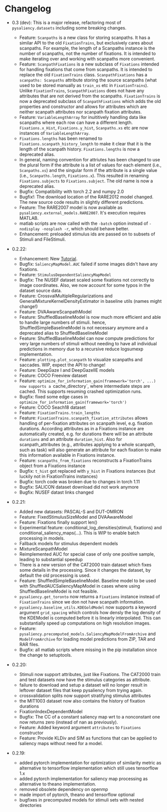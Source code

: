 # Changelog

* 0.3 (dev):
  This is a major release, refactoring most of `pysaliency.datasets` including some breaking changes.
  * Feature: `Scanpaths` is a new class for storing scanpaths. It has a similar API to the old `FixationTrains`,
    but exclusively cares about scanpaths. For example, the length of a Scanpaths instance is the number of scanpaths,
    not the number of fixations. It is intended to make iterating over and working with scanpaths more convenient.
  * Feature: `ScanpathFixations` is a new subclass of `Fixations` intended for handling fixations that come from scanpaths.
    It is intended to replace the old `FixationTrains` class. `ScanpathFixations` has a `scanpaths: Scanpaths`
    attribute storing the source scanpaths (what used to be stored manually as `train_xs` etc in `FixationTrains`).
    Unlike `FixationTrains`, `ScanpathFixations` does not have any attributes that are not derived from the scanpaths.
    `FixationTrains` is now a deprecated subclass of `ScanpathFixations` which adds the old properties and constructor
    and allows for attributes which are neither scanpath attributes nor scanpath fixation attributes.
  * Feature: `VariableLengthArray` for inuititively handling data like scanpaths where each row can have a different length.
    `Fixations.x_Hist`, `Fixations.y_hist`, `Scanpaths.xs` etc are now instances of `VariableLengthArray`.
  * `Fixations.lengths` has been renamed to `Fixations.scanpath_history_length` to make it clear that it is the length of the scanpath history.
    `Fixations.lengths` is now a deprecated alias.
  * In general, naming convention for attriutes has been changed to use the plural form if the attribute is a list of values for each
    element (i.e., `Scanpaths.xs`) and the singular form if the attribute is a single value (i.e., `Scanpaths.length`,  `Fixations.x`). This resulted in
    renaming `Fixations.subjects` to `Fixations.subject`. The old name is now a deprecated alias.
  * Bugfix: Compatibility with torch 2.2 and numpy 2.0
  * Bugfix!: The download location of the RARE2012 model changed. The new source code results in slightly different predictions.
  * Feature: The RARE2007 model is now available as `pysaliency.external_models.RARE2007`. It's execution requires MATLAB.
  * matlab scripts are now called with the `-batch` option instead of `-nodisplay -nosplash -r`, which should behave better.
  * Enhancement: preloaded stimulus ids are passed on to subsets of Stimuli and FileStimuli.


* 0.2.22:
  * Enhancement: New [Tutorial](notebooks/Tutorial.ipynb).
  * Bugfix: `SaliencyMapModel.AUC` failed if some images didn't have any fixations.
  * Feature: `StimulusDependentSaliencyMapModel`
  * Bugfix: The NUSEF dataset scaled some fixations not correctly to image coordinates. Also, we now account for some typos in the
    dataset source data.
  * Feature: CrossvalMultipleRegularizations and GeneralMixtureKernelDensityEstimator in baseline utils (names might change!)
  * Feature: DVAAwareScanpathModel
  * Feature: ShuffledBaselineModel is now much more efficient and able to handle large numbers of stimuli.
    hence, ShuffledSimpleBaselineModel is not necessary anymore and a deprecated alias to ShuffledBaselineModel
  * Feature: ShuffledBaselineModel can now compute predictions for very large numbers of stimuli without needing
    to have all individual predictions in memory due to a recursive reduce logsumexp implementation.
  * Feature: `plotting.plot_scanpath` to visualize scanpaths and saccades. WIP, expect the API to change!
  * Feature: DeepGaze I and DeepGazeIIE models
  * Feature: COCO Freeview dataset
  * Feature: `optimize_for_information_gain(framework='torch', ...) now supports a `cache_directory`,
    where intermediate steps are cached. This supports resuming crashed optimization runs.
  * Bugfix: fixed some edge cases in `optimize_for_information_gain(framework='torch')`
  * Feature: COCO Seach18 dataset
  * Feature: `FixationTrains.train_lengths`
  * Feature: `FixationTrains.scanpath_fixation_attributes` allows handling of per-fixation attributes on scanpath level,
    e.g. fixation durations. According attributes as in a Fixations instance are automatically created,
    e.g. for durations there will be an attribute `durations` and an attribute `duration_hist`. Also
    for scanpath_attributes (e.g., attributes applying to a whole scanpath, such as task) will also generate
    an attribute for each fixation to make this information available in Fixations instance.
  * Feature: `scanpaths_from_fixations` reconstructs a FixationTrains object from a Fixations instance
  * Bugfix: `t_hist` got replaced with `y_hist` in Fixations instances (but luckily not in FixationTrains instances)
  * Bugfix: torch code was broken due to changes in torch 1.11
  * Bugfix: SALICON dataset download did not work anymore
  * Bugfix: NUSEF datast links changed

* 0.2.21:
  * Added new datasets: PASCAL-S and DUT-OMRON
  * Feature: FixedStimulusSizeModel and DVAAwareModel
  * Feature: Fixations finally support len()
  * Experimental feature: conditional_log_densities(stimuli, fixations) and conditional_saliency_maps(...).
    This is WIP to enable batch processing in models.
  * Fallback models for stimulus dependent models
  * MixtureScanpathModel
  * Reimplemented AUC for special case of only one positive sample, leading to substantial speedup
  * There is a new version of the CAT2000 train dataset which fixes some details in the processing.
    Since it changes the dataset, by default the old processing is used.
  * Feature: ShuffledSimpleBaselineModel. Baseline model to be used with ShuffledAUCSaliencyMapModel
    in cases where using ShuffledBaselineModel is not feasible.
  * `pysaliency.get_toronto` now returns a `Fixations` instance instead of `FixationTrains` since
    we don not have scanpath information.
  * `pysaliency.baseline_utils.KDEGoldModel` now supports a keyword argument `grid_spacing` which
    controls how densly the log density of the KDEModel is computed before it is linearly interpolated.
    This can substantially speed up computations on high resolution images.
  * Feature: `pysaliency.precomputed_models.SaliencyMapModelFromArchive` and `ModelFromArchive`
    for loading model predictions from ZIP, TAR and RAR files.
  * Bugfix: all matlab scripts where missing in the pip installation since the change
    to setuptools.
* 0.2.20:
  * Stimuli now support attributes, just like Fixations. The CAT2000 train and test
    datasets now have the stimulus categories as attribute.
  * failure to download and setup a dataset will no longer result in leftover
    dataset files that keep pysaliency from trying again.
  * crossvalidation splits now support stratifying stimulus attributes
  * the MIT1003 dataset now also contains the history of fixation durations
  * FixationIndexDependentModel
  * Bugfix: The CC of a constant saliency map wrt to a nonconstant one
    now returns zero (instead of nan as previously).
  * Feature: Added keyword argument `attributes` to `Fixations` constructor
  * Feature: Provide KLDiv and SIM as functions that can be applied to saliency maps without need for a model.
* 0.2.19:
  * added pytorch implementation for optimization of similarity metric as alternative
    to tensorflow implementation which still uses tensorflow 1.x
  * added pytorch implementation for saliency map processing as alternative
    to theano implementation.
  * removed obsolete dependency on openmp
  * made import of pytorch, theano and tensorflow optional
  * bugfixes in precomputed models for stimuli sets with nested directories
